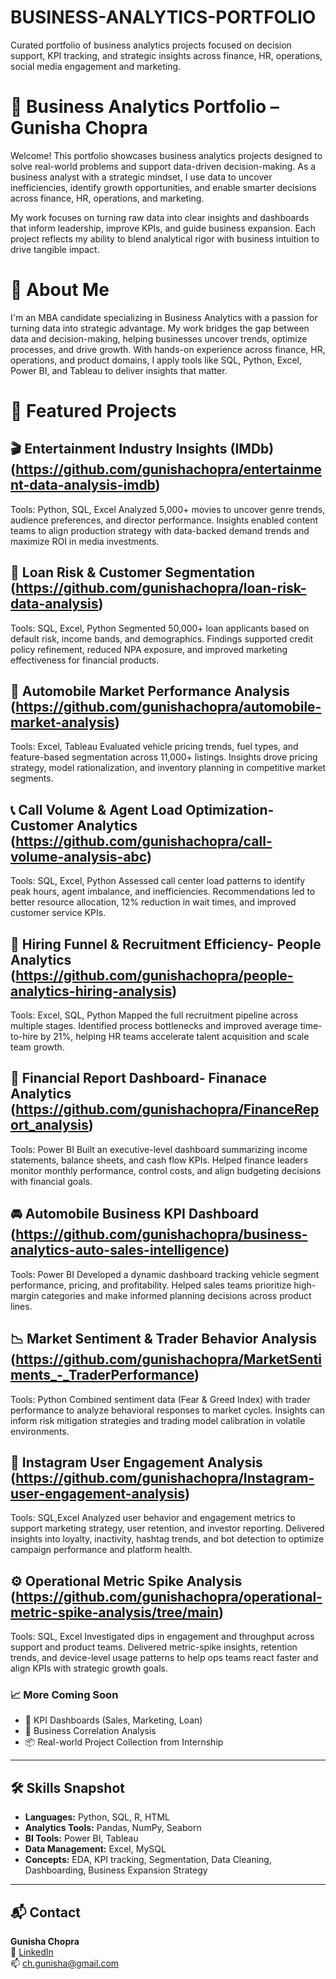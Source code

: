 # BUSINESS-ANALYTICS-PORTFOLIO
Curated portfolio of business analytics projects focused on decision support, KPI tracking, and strategic insights across finance, HR, operations, social media engagement and marketing.

# 🧠 Business Analytics Portfolio – Gunisha Chopra

Welcome! This portfolio showcases business analytics projects designed to solve real-world problems and support data-driven decision-making. As a business analyst with a strategic mindset, I use data to uncover inefficiencies, identify growth opportunities, and enable smarter decisions across finance, HR, operations, and marketing.

My work focuses on turning raw data into clear insights and dashboards that inform leadership, improve KPIs, and guide business expansion. Each project reflects my ability to blend analytical rigor with business intuition to drive tangible impact.

# 👤 About Me
I'm an MBA candidate specializing in Business Analytics with a passion for turning data into strategic advantage. My work bridges the gap between data and decision-making, helping businesses uncover trends, optimize processes, and drive growth. With hands-on experience across finance, HR, operations, and product domains, I apply tools like SQL, Python, Excel, Power BI, and Tableau to deliver insights that matter.

# 🔗 Featured Projects
## 🎬 Entertainment Industry Insights (IMDb) (https://github.com/gunishachopra/entertainment-data-analysis-imdb)
Tools: Python, SQL, Excel
Analyzed 5,000+ movies to uncover genre trends, audience preferences, and director performance. Insights enabled content teams to align production strategy with data-backed demand trends and maximize ROI in media investments.

## 🏦 Loan Risk & Customer Segmentation (https://github.com/gunishachopra/loan-risk-data-analysis)
Tools: SQL, Excel, Python
Segmented 50,000+ loan applicants based on default risk, income bands, and demographics. Findings supported credit policy refinement, reduced NPA exposure, and improved marketing effectiveness for financial products.

## 🚗 Automobile Market Performance Analysis (https://github.com/gunishachopra/automobile-market-analysis)
Tools: Excel, Tableau
Evaluated vehicle pricing trends, fuel types, and feature-based segmentation across 11,000+ listings. Insights drove pricing strategy, model rationalization, and inventory planning in competitive market segments.

## 📞 Call Volume & Agent Load Optimization- Customer Analytics (https://github.com/gunishachopra/call-volume-analysis-abc)
Tools: SQL, Excel, Python
Assessed call center load patterns to identify peak hours, agent imbalance, and inefficiencies. Recommendations led to better resource allocation, 12% reduction in wait times, and improved customer service KPIs.

## 👥 Hiring Funnel & Recruitment Efficiency- People Analytics (https://github.com/gunishachopra/people-analytics-hiring-analysis)
Tools: Excel, SQL, Python
Mapped the full recruitment pipeline across multiple stages. Identified process bottlenecks and improved average time-to-hire by 21%, helping HR teams accelerate talent acquisition and scale team growth.

## 💼 Financial Report Dashboard- Finanace Analytics (https://github.com/gunishachopra/FinanceReport_analysis)
Tools: Power BI
Built an executive-level dashboard summarizing income statements, balance sheets, and cash flow KPIs. Helped finance leaders monitor monthly performance, control costs, and align budgeting decisions with financial goals.

## 🚘 Automobile Business KPI Dashboard (https://github.com/gunishachopra/business-analytics-auto-sales-intelligence)
Tools: Power BI
Developed a dynamic dashboard tracking vehicle segment performance, pricing, and profitability. Helped sales teams prioritize high-margin categories and make informed planning decisions across product lines.

## 📉 Market Sentiment & Trader Behavior Analysis (https://github.com/gunishachopra/MarketSentiments_-_TraderPerformance)
Tools: Python
Combined sentiment data (Fear & Greed Index) with trader performance to analyze behavioral responses to market cycles. Insights can inform risk mitigation strategies and trading model calibration in volatile environments.

## 📱 Instagram User Engagement Analysis (https://github.com/gunishachopra/Instagram-user-engagement-analysis)
Tools: SQL,Excel
Analyzed user behavior and engagement metrics to support marketing strategy, user retention, and investor reporting. Delivered insights into loyalty, inactivity, hashtag trends, and bot detection to optimize campaign performance and platform health.

## ⚙️ Operational Metric Spike Analysis (https://github.com/gunishachopra/operational-metric-spike-analysis/tree/main)
Tools: SQL, Excel
Investigated dips in engagement and throughput across support and product teams. Delivered metric-spike insights, retention trends, and device-level usage patterns to help ops teams react faster and align KPIs with strategic growth goals.



### 📈 More Coming Soon
- 🔧 KPI Dashboards (Sales, Marketing, Loan)  
- 🧪 Business Correlation Analysis  
- 📦 Real-world Project Collection from Internship

---

## 🛠️ Skills Snapshot

- **Languages:** Python, SQL, R, HTML  
- **Analytics Tools:** Pandas, NumPy, Seaborn  
- **BI Tools:** Power BI, Tableau  
- **Data Management:** Excel, MySQL  
- **Concepts:** EDA, KPI tracking, Segmentation, Data Cleaning, Dashboarding, Business Expansion Strategy

---

## 📬 Contact

**Gunisha Chopra**  
🔗 [LinkedIn](https://www.linkedin.com/in/gunisha-chopra-b16768262/)  
📫 ch.gunisha@gmail.com
